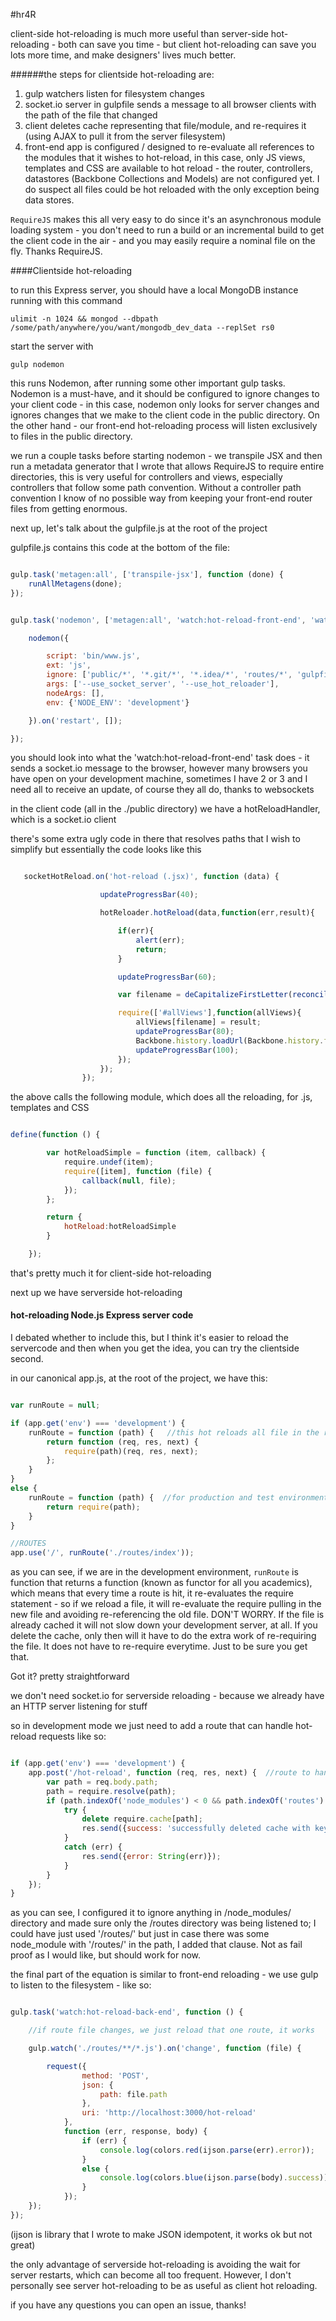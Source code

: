 #hr4R 


client-side hot-reloading is much more useful than server-side hot-reloading - both can save you time - but client hot-reloading can save you lots more time,
and make designers' lives much better.

######the steps for clientside hot-reloading are:

1.  gulp watchers listen for filesystem changes
2.  socket.io server in gulpfile sends a message to all browser clients with the path of the file that changed
3.  client deletes cache representing that file/module, and re-requires it (using AJAX to pull it from the server filesystem)
4.  front-end app is configured / designed to re-evaluate all references to the modules that it wishes to hot-reload, in this case, only JS views, templates and CSS are 
     available to hot reload -  the router, controllers, datastores (Backbone Collections and Models) are not configured yet. I do suspect all files could be hot reloaded
     with the only exception being data stores. 


```RequireJS``` makes this all very easy to do since it's an asynchronous module loading system - you don't need to run a build or an incremental build to get the client code in
the air - and you may easily require a nominal file on the fly. Thanks RequireJS.


####Clientside hot-reloading

to run this Express server, you should have a local MongoDB instance running with this command

```ulimit -n 1024 && mongod --dbpath /some/path/anywhere/you/want/mongodb_dev_data --replSet rs0```

start the server with

```gulp nodemon```

this runs Nodemon, after running some other important gulp tasks. Nodemon is a must-have, and it should be configured to ignore changes to your client code - in this
case, nodemon only looks for server changes and ignores changes that we make to the client code in the public directory. On the other hand - our front-end hot-reloading process
will listen exclusively to files in the public directory.

we run a couple tasks before starting nodemon - we transpile JSX and then run a metadata generator that I wrote that allows RequireJS to require entire directories, this is very
useful for controllers and views, especially controllers that follow some path convention. Without a controller path convention I know of no possible way from keeping 
your front-end router files from getting enormous.

next up, let's talk about the gulpfile.js at the root of the project


gulpfile.js contains this code at the bottom of the file:

```javascript

gulp.task('metagen:all', ['transpile-jsx'], function (done) {
    runAllMetagens(done);
});


gulp.task('nodemon', ['metagen:all', 'watch:hot-reload-front-end', 'watch:hot-reload-back-end'], function () {

    nodemon({

        script: 'bin/www.js',
        ext: 'js',
        ignore: ['public/*', '*.git/*', '*.idea/*', 'routes/*', 'gulpfile.js'],     //nodemon monitors our server for changes, but ignores changes to client code in public directory
        args: ['--use_socket_server', '--use_hot_reloader'],
        nodeArgs: [],
        env: {'NODE_ENV': 'development'}

    }).on('restart', []);

});
```

you should look into what the  'watch:hot-reload-front-end' task does - it sends a socket.io message to the browser, however many browsers
you have open on your development machine, sometimes I have 2 or 3 and I need all to receive an update, of course they all do, thanks to websockets


in the client code (all in the ./public directory) we have a hotReloadHandler, which is a socket.io client


there's some extra ugly code in there that resolves paths that I wish to simplify but essentially the code looks like this



```javascript

   socketHotReload.on('hot-reload (.jsx)', function (data) {

                    updateProgressBar(40);

                    hotReloader.hotReload(data,function(err,result){              // deletes the cached module reference

                        if(err){
                            alert(err);
                            return;
                        }

                        updateProgressBar(60);

                        var filename = deCapitalizeFirstLetter(reconcilePath1(data,'jsx'));

                        require(['#allViews'],function(allViews){                  // AJAX is used to re-require the file
                            allViews[filename] = result;                           // new file is loaded and we update the singleton "allViews" that holds the references to every view in the app
                            updateProgressBar(80);
                            Backbone.history.loadUrl(Backbone.history.fragment);   // we re-render all views in sight, via the Backbone router (this does not refresh the page!)
                            updateProgressBar(100);
                        });
                    });
                });
```

the above calls the following module, which does all the reloading, for .js, templates and CSS

```javascript

define(function () {

        var hotReloadSimple = function (item, callback) {
            require.undef(item);
            require([item], function (file) {
                callback(null, file);
            });
        };

        return {
            hotReload:hotReloadSimple
        }

    });
```


that's pretty much it for client-side hot-reloading


next up we have serverside hot-reloading




#### hot-reloading Node.js Express server code


I debated whether to include this, but I think it's easier to reload the servercode and then when you get the idea, you can
try the clientside second.


in our canonical app.js, at the root of the project, we have this:


```javascript

var runRoute = null;

if (app.get('env') === 'development') {
    runRoute = function (path) {   //this hot reloads all file in the routes dir (serverside hot-reloading - less time waiting for server to restart with nodemon)
        return function (req, res, next) {
            require(path)(req, res, next);
        };
    }
}
else {
    runRoute = function (path) {  //for production and test environments, runRoute function resolves modules immediately
        return require(path);
    }
}

//ROUTES
app.use('/', runRoute('./routes/index'));


```

 as you can see, if we are in the development environment, ```runRoute``` is function that returns a function (known as functor for all you academics),
 which means that every time a route is hit, it re-evaluates the require statement - so if we reload a file, it will re-evaluate the require pulling in the new file 
 and avoiding re-referencing the old file. DON'T WORRY. If the file is already cached it will not slow down your development server, at all. If you delete the cache, only
 then will it have to do the extra work of re-requiring the file. It does not have to re-require everytime. Just to be sure you get that.
 
 Got it? pretty straightforward
 
 
 we don't need socket.io for serverside reloading - because we already have an HTTP server listening for stuff
 
 
 so in development mode we just need to add a route that can handle hot-reload requests like so:
 
 ```javascript 
 
 if (app.get('env') === 'development') {
     app.post('/hot-reload', function (req, res, next) {  //route to handle serverside hot-reloading of files in our /routes dir
         var path = req.body.path;
         path = require.resolve(path);
         if (path.indexOf('node_modules') < 0 && path.indexOf('routes') > 0) {
             try {
                 delete require.cache[path];
                 res.send({success: 'successfully deleted cache with keyname: ' + path});
             }
             catch (err) {
                 res.send({error: String(err)});
             }
         }
     });
 }
 ```
 
 as you can see, I configured it to ignore anything in /node_modules/ directory and made sure only the /routes directory was being listened to;
 I could have just used '/routes/' but just in case there was some node_module with '/routes/' in the path, I added that clause. Not as fail proof
 as I would like, but should work for now.
 
 
 the final part of the equation is similar to front-end reloading - we use gulp to listen to the filesystem - like so:
 
 
 ```javascript
 
 gulp.task('watch:hot-reload-back-end', function () {
 
     //if route file changes, we just reload that one route, it works
 
     gulp.watch('./routes/**/*.js').on('change', function (file) {
 
         request({
                 method: 'POST',
                 json: {
                     path: file.path
                 },
                 uri: 'http://localhost:3000/hot-reload'
             },
             function (err, response, body) {
                 if (err) {
                     console.log(colors.red(ijson.parse(err).error));
                 }
                 else {
                     console.log(colors.blue(ijson.parse(body).success));
                 }
             });
     });
 });

```

(ijson is library that I wrote to make JSON idempotent, it works ok but not great)


the only advantage of serverside hot-reloading is avoiding the wait for server restarts, which can become all too frequent. However, I don't personally see
server hot-reloading to be as useful as client hot reloading.

if you have any questions you can open an issue, thanks!
 
 
 
 

